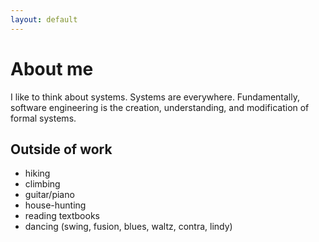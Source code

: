 ```yaml
---
layout: default
---
```


# [](#header-1)About me

I like to think about systems. Systems are everywhere. Fundamentally, software engineering is the creation, understanding, and modification of formal systems.

## Outside of work

- hiking
- climbing
- guitar/piano
- house-hunting
- reading textbooks
- dancing (swing, fusion, blues, waltz, contra, lindy)

